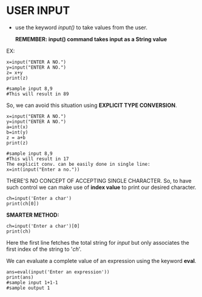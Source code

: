 # USER INPUT
* use the keyword _input()_ to take values from the user.
    
    **REMEMBER: input() command takes input as a String value**

EX:
```
x=input("ENTER A NO.")
y=input("ENTER A NO.")
z= x+y
print(z)

#sample input 8,9
#This will result in 89
```
So, we can avoid this situation using **EXPLICIT TYPE CONVERSION**.
```
x=input("ENTER A NO.")
y=input("ENTER A NO.")
a=int(x)
b=int(y)
z = a+b
print(z)

#sample input 8,9
#This will result in 17
The explicit conv. can be easily done in single line:
x=int(input("Enter a no."))
```
THERE'S NO CONCEPT OF ACCEPTING SINGLE CHARACTER.
So, to have such control we can make use of **index value** to print our desired character.
```
ch=input('Enter a char')
print(ch[0])
```
**SMARTER METHOD:**
```
ch=input('Enter a char')[0]
print(ch)
```
Here the first line fetches the total string for _input_ but only associates the first index of the string to '_ch_'.


We can evaluate a complete value of an expression using the keyword **eval**.

```
ans=eval(input('Enter an expression'))
print(ans)
#sample input 1+1-1
#sample output 1
```
